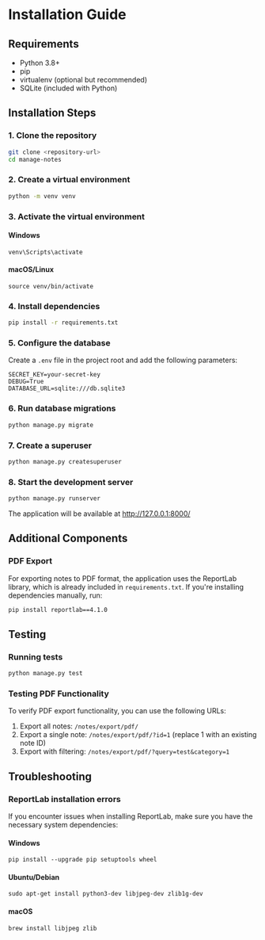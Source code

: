 # Installation Guide

## Requirements

* Python 3.8+
* pip
* virtualenv (optional but recommended)
* SQLite (included with Python)

## Installation Steps

### 1. Clone the repository

```bash
git clone <repository-url>
cd manage-notes
```

### 2. Create a virtual environment

```bash
python -m venv venv
```

### 3. Activate the virtual environment

#### Windows
```
venv\Scripts\activate
```

#### macOS/Linux
```
source venv/bin/activate
```

### 4. Install dependencies

```bash
pip install -r requirements.txt
```

### 5. Configure the database

Create a `.env` file in the project root and add the following parameters:

```
SECRET_KEY=your-secret-key
DEBUG=True
DATABASE_URL=sqlite:///db.sqlite3
```

### 6. Run database migrations

```bash
python manage.py migrate
```

### 7. Create a superuser

```bash
python manage.py createsuperuser
```

### 8. Start the development server

```bash
python manage.py runserver
```

The application will be available at http://127.0.0.1:8000/

## Additional Components

### PDF Export

For exporting notes to PDF format, the application uses the ReportLab library, which is already included in `requirements.txt`. If you're installing dependencies manually, run:

```bash
pip install reportlab==4.1.0
```

## Testing

### Running tests

```bash
python manage.py test
```

### Testing PDF Functionality

To verify PDF export functionality, you can use the following URLs:

1. Export all notes: `/notes/export/pdf/`
2. Export a single note: `/notes/export/pdf/?id=1` (replace 1 with an existing note ID)
3. Export with filtering: `/notes/export/pdf/?query=test&category=1`

## Troubleshooting

### ReportLab installation errors

If you encounter issues when installing ReportLab, make sure you have the necessary system dependencies:

#### Windows
```
pip install --upgrade pip setuptools wheel
```

#### Ubuntu/Debian
```
sudo apt-get install python3-dev libjpeg-dev zlib1g-dev
```

#### macOS
```
brew install libjpeg zlib
``` 